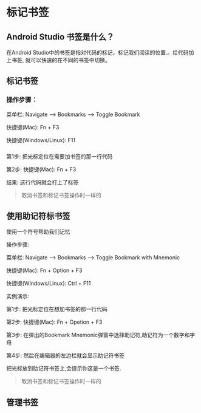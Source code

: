 # 标记书签

## Android Studio 书签是什么？

在Android Studio中的书签是指对代码的标记，标记我们阅读的位置.。给代码加上书签, 就可以快速的在不同的书签中切换。

## 标记书签

### 操作步骤：

菜单栏: Navigate —&gt; Bookmarks —&gt; Toggle Bookmark

快捷键\(Mac\): Fn + F3

快捷键\(Windows\/Linux\): F11

### 

第1步: 把光标定位在需要加书签的那一行代码

第2步: 快捷键\(Mac\): Fn + F3

结果: 这行代码就会打上了标签

> 取消书签和标记书签操作时一样的

## 使用助记符标书签

使用一个符号帮助我们记忆

操作步骤:

菜单栏: Navigate —&gt; Bookmarks —&gt; Toggle Bookmark with Mnemonic

快捷键\(Mac\): Fn + Option + F3

快捷键\(Windows\/Linux\): Ctrl + F11

实例演示:

第1步: 把光标定位在想加书签的那一行代码

第2步: 快捷键\(Mac\): Fn + Opetion + F3

第3步: 在弹出的Bookmark Mnemonic弹窗中选择助记符,助记符为一个数字和字母

第4步: 然后在编辑器的左边栏就会显示助记符书签

把光标放到助记符书签上,会提示你这是一个书签.

> 取消书签和标记书签操作时一样的

## 管理书签

